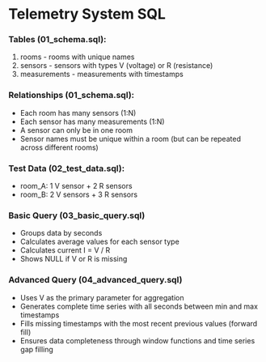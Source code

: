 # Telemetry System SQL

### Tables (01_schema.sql):
1. rooms - rooms with unique names
2. sensors - sensors with types V (voltage) or R (resistance)
3. measurements - measurements with timestamps

### Relationships (01_schema.sql):
- Each room has many sensors (1:N)
- Each sensor has many measurements (1:N)
- A sensor can only be in one room
- Sensor names must be unique within a room (but can be repeated across different rooms)

### Test Data (02_test_data.sql):
- room_A: 1 V sensor + 2 R sensors
- room_B: 2 V sensors + 3 R sensors

### Basic Query (03_basic_query.sql)
- Groups data by seconds
- Calculates average values for each sensor type
- Calculates current I = V / R
- Shows NULL if V or R is missing

### Advanced Query (04_advanced_query.sql)
- Uses V as the primary parameter for aggregation
- Generates complete time series with all seconds between min and max timestamps
- Fills missing timestamps with the most recent previous values (forward fill)
- Ensures data completeness through window functions and time series gap filling
